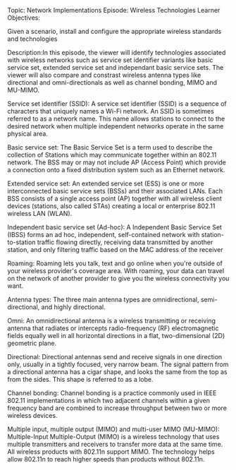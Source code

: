 Topic: Network Implementations Episode: Wireless Technologies Learner Objectives:

Given a scenario, install and configure the appropriate wireless standards and technologies

Description:In this episode, the viewer will identify technologies associated with wireless networks such as service set identifier variants like basic service set, extended service set and independant basic service sets. The viewer will also compare and constrast wireless antenna types like directional and omni-directionals as well as channel bonding, MIMO and MU-MIMO.


Service set identifier (SSID):
A service set identifier (SSID) is a sequence of characters that uniquely names a Wi-Fi network. An SSID is sometimes referred to as a network name. This name allows stations to connect to the desired network when multiple independent networks operate in the same physical area.

Basic service set:
The Basic Service Set is a term used to describe the collection of Stations which may communicate together within an 802.11 network. The BSS may or may not include AP (Access Point) which provide a connection onto a fixed distribution system such as an Ethernet network.

Extended service set:
An extended service set (ESS) is one or more interconnected basic service sets (BSSs) and their associated LANs. Each BSS consists of a single access point (AP) together with all wireless client devices (stations, also called STAs) creating a local or enterprise 802.11 wireless LAN (WLAN).

Independent basic service set (Ad-hoc):
A Independent Basic Service Set (IBSS) forms an ad hoc, independent, self-contained network with station-to-station traffic flowing directly, receiving data transmitted by another station, and only filtering traffic based on the MAC address of the receiver

Roaming:
Roaming lets you talk, text and go online when you're outside of your wireless provider's coverage area. With roaming, your data can travel on the network of another provider to give you the wireless connectivity you want.

Antenna types:
The three main antenna types are omnidirectional, semi-directional, and highly directional.

Omni:
An omnidirectional antenna is a wireless transmitting or receiving antenna that radiates or intercepts radio-frequency (RF) electromagnetic fields equally well in all horizontal directions in a flat, two-dimensional (2D) geometric plane.

Directional:
Directional antennas send and receive signals in one direction only, usually in a tightly focused, very narrow beam. The signal pattern from a directional antenna has a cigar shape, and looks the same from the top as from the sides. This shape is referred to as a lobe.

Channel bonding:
Channel bonding is a practice commonly used in IEEE 802.11 implementations in which two adjacent channels within a given frequency band are combined to increase throughput between two or more wireless devices.

Multiple input, multiple output (MIMO) and multi-user MIMO (MU-MIMO):
Multiple-Input Multiple-Output (MIMO) is a wireless technology that uses multiple transmitters and receivers to transfer more data at the same time. All wireless products with 802.11n support MIMO. The technology helps allow 802.11n to reach higher speeds than products without 802.11n.

